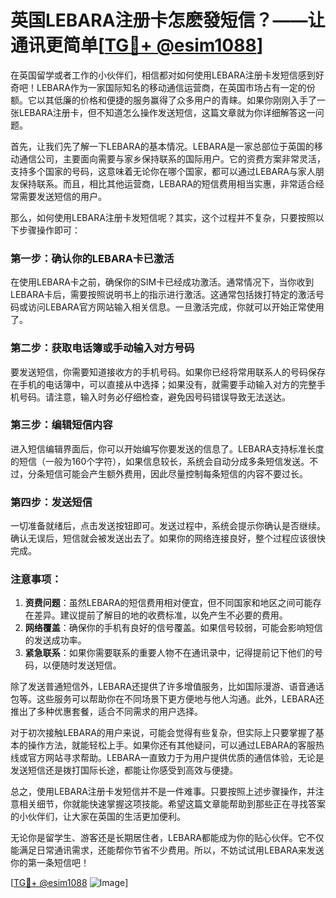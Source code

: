 # 英国LEBARA注册卡怎麽發短信？——让通讯更简单[[TG💪+ @esim1088](https://t.me/s/esim1088)]

在英国留学或者工作的小伙伴们，相信都对如何使用LEBARA注册卡发短信感到好奇吧！LEBARA作为一家国际知名的移动通信运营商，在英国市场占有一定的份额。它以其低廉的价格和便捷的服务赢得了众多用户的青睐。如果你刚刚入手了一张LEBARA注册卡，但不知道怎么操作发送短信，这篇文章就为你详细解答这一问题。

首先，让我们先了解一下LEBARA的基本情况。LEBARA是一家总部位于英国的移动通信公司，主要面向需要与家乡保持联系的国际用户。它的资费方案非常灵活，支持多个国家的号码，这意味着无论你在哪个国家，都可以通过LEBARA与家人朋友保持联系。而且，相比其他运营商，LEBARA的短信费用相当实惠，非常适合经常需要发送短信的用户。

那么，如何使用LEBARA注册卡发短信呢？其实，这个过程并不复杂，只要按照以下步骤操作即可：

### 第一步：确认你的LEBARA卡已激活
在使用LEBARA卡之前，确保你的SIM卡已经成功激活。通常情况下，当你收到LEBARA卡后，需要按照说明书上的指示进行激活。这通常包括拨打特定的激活号码或访问LEBARA官方网站输入相关信息。一旦激活完成，你就可以开始正常使用了。

### 第二步：获取电话簿或手动输入对方号码
要发送短信，你需要知道接收方的手机号码。如果你已经将常用联系人的号码保存在手机的电话簿中，可以直接从中选择；如果没有，就需要手动输入对方的完整手机号码。请注意，输入时务必仔细检查，避免因号码错误导致无法送达。

### 第三步：编辑短信内容
进入短信编辑界面后，你可以开始编写你要发送的信息了。LEBARA支持标准长度的短信（一般为160个字符），如果信息较长，系统会自动分成多条短信发送。不过，分条短信可能会产生额外费用，因此尽量控制每条短信的内容不要过长。

### 第四步：发送短信
一切准备就绪后，点击发送按钮即可。发送过程中，系统会提示你确认是否继续。确认无误后，短信就会被发送出去了。如果你的网络连接良好，整个过程应该很快完成。

### 注意事项：
1. **资费问题**：虽然LEBARA的短信费用相对便宜，但不同国家和地区之间可能存在差异。建议提前了解目的地的收费标准，以免产生不必要的费用。
2. **网络覆盖**：确保你的手机有良好的信号覆盖。如果信号较弱，可能会影响短信的发送成功率。
3. **紧急联系**：如果你需要联系的重要人物不在通讯录中，记得提前记下他们的号码，以便随时发送短信。

除了发送普通短信外，LEBARA还提供了许多增值服务，比如国际漫游、语音通话包等。这些服务可以帮助你在不同场景下更方便地与他人沟通。此外，LEBARA还推出了多种优惠套餐，适合不同需求的用户选择。

对于初次接触LEBARA的用户来说，可能会觉得有些复杂，但实际上只要掌握了基本的操作方法，就能轻松上手。如果你还有其他疑问，可以通过LEBARA的客服热线或官方网站寻求帮助。LEBARA一直致力于为用户提供优质的通信体验，无论是发送短信还是拨打国际长途，都能让你感受到高效与便捷。

总之，使用LEBARA注册卡发短信并不是一件难事。只要按照上述步骤操作，并注意相关细节，你就能快速掌握这项技能。希望这篇文章能帮助到那些正在寻找答案的小伙伴们，让大家在英国的生活更加便利。

无论你是留学生、游客还是长期居住者，LEBARA都能成为你的贴心伙伴。它不仅能满足日常通讯需求，还能帮你节省不少费用。所以，不妨试试用LEBARA来发送你的第一条短信吧！

[[TG💪+ @esim1088](https://t.me/s/esim1088) ![Image](https://i.postimg.cc/4NQfJmqS/Snipaste-2025-05-13-00-14-12.png)]
